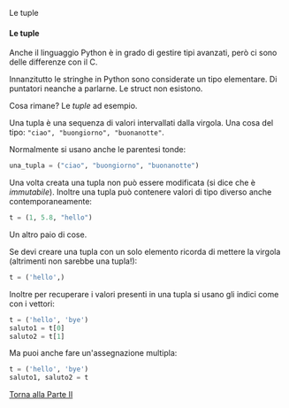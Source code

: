 Le tuple


#### Le tuple

Anche il linguaggio Python è in grado di gestire tipi avanzati, però ci
sono delle differenze con il C.

Innanzitutto le stringhe in Python sono considerate un tipo elementare.
Di puntatori neanche a parlarne. Le struct non esistono.

Cosa rimane? Le *tuple* ad esempio.

Una tupla è una sequenza di valori intervallati dalla virgola. Una cosa del
tipo: `"ciao", "buongiorno", "buonanotte"`.

Normalmente si usano anche le parentesi tonde:

```py
una_tupla = ("ciao", "buongiorno", "buonanotte")
```

Una volta creata una tupla non può essere modificata (si dice che è *immutabile*).
Inoltre una tupla può contenere valori di tipo diverso anche contemporaneamente:

```py
t = (1, 5.8, "hello")
```

Un altro paio di cose.

Se devi creare una tupla con un solo elemento ricorda di mettere la virgola
(altrimenti non sarebbe una tupla!):

```py
t = ('hello',)
```

Inoltre per recuperare i valori presenti in una tupla si usano gli indici
come con i vettori:

```py
t = ('hello', 'bye')
saluto1 = t[0]
saluto2 = t[1]
```

Ma puoi anche fare un'assegnazione multipla:

```py
t = ('hello', 'bye')
saluto1, saluto2 = t
```

<a href="/activities/2">Torna alla Parte II</a>

